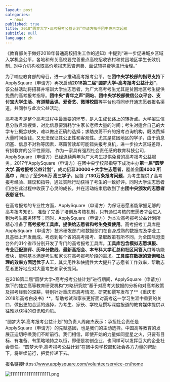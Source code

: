 ```yaml
---
layout: post
categories:
  - news
published: true
title: 2018“圆梦大学•高考报考公益计划”申请方携手团中央再次起航
subtitle: null
language: zh
---
```

《教育部关于做好2018年普通高校招生工作的通知》中提到“进一步促进城乡区域入学机会公平，各地和有关高校要完善重点高校招收农村和贫困地区学生长效机制…对中介机构收取高价填报志愿咨询费、面试辅导费等进行治理。”

为了响应教育部的号召，进一步推动高考报考公平，在**团中央学校部的指导支持**下ApplySquare（申请方）再次启动**2018第二届“圆梦大学•高考报考公益计划”**，该公益活动将招募并培训大学生志愿者，为广大高考考生尤其是贫困地区考生提供免费的高考报考指导。**团中央“青年之声”网站、团中央学校部微信公众平台、支付宝大学生活、有道精品课、爱奇艺、微博校园**等平台也将同步开通志愿者报名渠道，共同参与此次公益活动。

高考报考是整个高考过程中最重要的环节，是人生成长路上的转折点。大学招生信息分散且难搜集，对比信息要消耗学生家长老师大量的时间；考生对适合自己的大学专业概念缺失，难以做出正确的选择；求助良莠不齐的报考咨询机构，既浪费掉大量时间金钱，又无法保证其公正性和客观性。尤其是贫困地区的学子，由于消息闭塞、信息不对称等因素，寒窗苦读却可能错失报考良机，进一步拉大区域差距，有损教育的公平性原则。
作为一家具有强烈社会责任感的教育科技公司，ApplySquare（申请方）已经连续两年为广大考生提供免费的高考报考公益服务。2017年ApplySquare（申请方）在团中央学校部指导下成功主办**第一届“圆梦大学.高考报考公益计划”**，成功招募**30000＋大学生志愿者**，覆盖**全国4000 所高中** ，帮助了**至少55万 高三学子**，回答了**130万条报考问题**，为考生提供了高考报考经验、建议和指导，通过实际行动获得了考生的一致好评。同时大学生志愿者们也在此过程中收获了心灵的成长，并在活动结束后收到了由**团中央颁发的志愿者表彰证书**。

在高考报考的专业性方面，ApplySquare（申请方）为保证志愿者能掌握足够的高考报考知识， 准备了完善了培训及考核机制，只有通过考核的志愿者才会进入到为考生服务环节；同时，ApplySquare（申请方）为本次高考报考公益计划所精心准备了**高考报考工具库，提供给志愿者和考生免费使用**。高考报考工具库是ApplySquare（申请方）技术研发部门和数据部门在自身成熟的数据库及学业工具基础上开发而成。考虑到每个省的高考报考、录取政策有所不同，为全国除港澳台外的31个省市分别开发了专门的高考报考工具库。**工具库包含模拟志愿填报、专业匹配测评、历年分数线、最新高招会、本专科大学汇总和社区问答入口**等功能模块，能够基本满足考生和家长在高考报考阶段的需求。**工具库在数据的查询和处理的效率方面远优于人工**，其实用性和快捷性大大提升了志愿者工作效率，帮助志愿者更好地应对大量考生和家长提问。 

在2018第二届“圆梦大学•高考报考公益计划”进行期间，ApplySquare（申请方）旗下的独立高等教育研究机构“方略研究院”基于对高考大数据的分析和对高考政策及报考经验的深耕，特别针对重庆市高考情况，研究和撰写发布了**《重庆市2018年高考白皮书》**，帮助考试和家长更好面对高考这一学习生涯中重要的关口，做出更加合适的选择，为考生、家长、学校及撰写深度报道的教育媒体提供以往难以获得的资讯和灼见。

“圆梦大学.高考报考公益计划”的负责人周雍杰表示：承担社会责任是ApplySquare（申请方）的先赋基因，也是我们的主动选择。中国高等教育的发展正迫切呼唤我们不断前行。我们相信，即使开始的力量如同星星之火，只要有目标、有准备、有策略地持之以恒，即便是初创企业，也同样可以发挥巨大的企业社会责任。“圆梦大学.高考报考公益计划”在团中央学校部和社会各方力量的帮助下，将继续前行，把爱传递下去。

报名链接https://www.applysquare.com/volunteerservice-cn/home

![1111111111111111111111.png]({{site.baseurl}}/image/1111111111111111111111.png)
